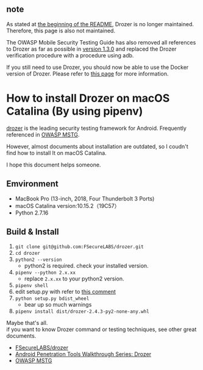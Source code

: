 ## note

As stated at [the beginning of the README](https://github.com/FSecureLABS/drozer#note), Drozer is no longer maintained.
Therefore, this page is also not maintained.

The OWASP Mobile Security Testing Guide has also removed all references to Drozer as far as possible in [version 1.3.0](https://github.com/OWASP/owasp-mstg/discussions/2017) and replaced the Drozer verification procedure with a procedure using adb.

If you still need to use Drozer, you should now be able to use the Docker version of Drozer.
Please refer to [this page](https://github.com/FSecureLABS/drozer/tree/develop/docker) for more information.

# How to install Drozer on macOS Catalina (By using pipenv)

[drozer](https://github.com/FSecureLABS/drozer) is the leading security testing framework for Android.
Frequently referenced in [OWASP MSTG](https://github.com/OWASP/owasp-mstg).

However, almost documents about installation are outdated, so I coudn't find how to install It on macOS Catalina.

I hope this document helps someone.

## Emvironment

- MacBook Pro (13-inch, 2018, Four Thunderbolt 3 Ports)
- macOS Catalina version:10.15.2（19C57）
- Python 2.7.16

## Build & Install

1. `git clone git@github.com:FSecureLABS/drozer.git`
1. `cd drozer`
1. `python2 --version`
    - python2 is required. check your installed version.
1. `pipenv --python 2.x.xx`
    - replace `2.x.xx` to your python2 version.
1. `pipenv shell`
1. edit setup.py with refer to [this comment](https://github.com/FSecureLABS/drozer/issues/357#issuecomment-546886215)
1. `python setup.py bdist_wheel`
    - bear up so much warnings
1. `pipenv install dist/drozer-2.4.3-py2-none-any.whl`

Maybe that's all.  
if you want to know Drozer command or testing techniques, see other great documents.
- [FSecureLABS/drozer](https://github.com/FSecureLABS/drozer)
- [Android Penetration Tools Walkthrough Series: Drozer](https://resources.infosecinstitute.com/android-penetration-tools-walkthrough-series-drozer/)
- [OWASP MSTG](https://github.com/OWASP/owasp-mstg)
